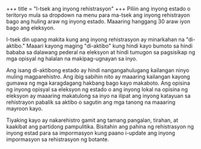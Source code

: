 +++
title = "I-tsek ang inyong rehistrasyon"
+++
Piliin ang inyong estado o teritoryo mula sa dropdown na menu para ma-tsek ang inyong rehistrayon bago ang huling araw ng inyong estado. Maaaring hanggang 30 araw iyon bago ang eleksyon.

I-tsek din upang makita kung ang inyong rehistrasyon ay minarkahan na "di-aktibo." Maaari kayong maging "di-aktibo" kung hindi kayo bumoto sa hindi bababa sa dalawang pederal na eleksyon at hindi tumugon  sa pagsisikap ng mga  opisyal ng halalan na makipag-ugnayan sa inyo.

Ang isang di-aktibong estado ay hindi nangangahulugang kailangan ninyo  muling magparehistro.  Ang ibig sabihin nito  ay maaaring kailangan kayong  gumawa ng mga karagdagang hakbang bago kayo makaboto. Ang opisina ng inyong opisyal sa eleksyon ng estado o ang inyong lokal na opisina ng eleksyon ay maaaring makatulong sa inyo na ilipat ang inyong katayuan sa rehistrayon pabalik sa aktibo o sagutin ang mga tanong na maaaring mayroon kayo.

Tiyaking kayo ay nakarehistro gamit ang tamang pangalan, tirahan, at kaakibat ang partidong pampulitika. Bisitahin ang pahina ng rehistrasyon ng inyong estad para sa impormasyon kung paano i-update ang inyong impormasyon sa rehistrasyon ng botante.
